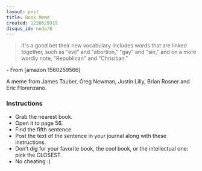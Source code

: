 ```yaml
--- 
layout: post
title: Book Meme
created: 1226629919
disqus_id: node/8
---
```

<blockquote>It's a good bet their new vocabulary includes words that are linked together, such as "evil" and "abortion," "gay" and "sin," and on a more wordly note, "Republican" and "Chrisitian."
</blockquote>
<p class="align-right">- From [amazon 1560259566]</p>
<!--break-->
A meme from James Tauber, Greg Newman, Justin Lilly, Brian Rosner and Eric Florenzano.

<h3>Instructions</h3>
<ul>
<li>Grab the nearest book.</li>
<li>Open it to page 56.</li>
<li>Find the fifth sentence.</li>
<li>Post the text of the sentence in your journal along with these instructions.</li>
<li>Don’t dig for your favorite book, the cool book, or the intellectual one: pick the CLOSEST.</li>
<li>No cheating :)</li>
</ul>
